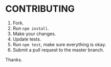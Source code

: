 CONTRIBUTING
====

1. Fork.
2. Run `npm install`.
3. Make your changes.
4. Update tests.
5. Run `npm test`, make sure everything is okay.
6. Submit a pull request to the master branch.

Thanks.

